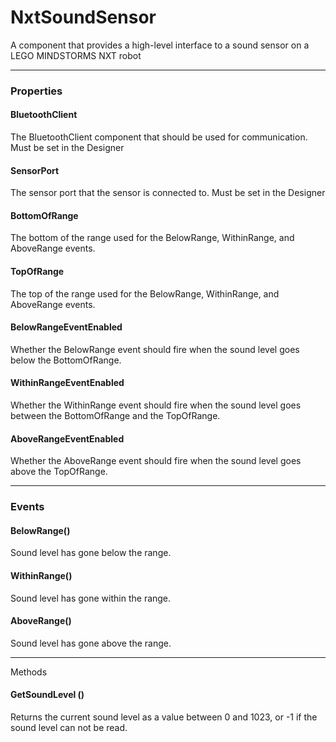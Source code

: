 # NxtSoundSensor

A component that provides a high-level interface to a sound sensor on a LEGO MINDSTORMS NXT robot

---

### Properties

#### BluetoothClient

The BluetoothClient component that should be used for communication. Must be set in the Designer

#### SensorPort

The sensor port that the sensor is connected to. Must be set in the Designer

#### BottomOfRange

The bottom of the range used for the BelowRange, WithinRange, and AboveRange events.

#### TopOfRange

The top of the range used for the BelowRange, WithinRange, and AboveRange events.

#### BelowRangeEventEnabled

Whether the BelowRange event should fire when the sound level goes below the BottomOfRange.

#### WithinRangeEventEnabled

Whether the WithinRange event should fire when the sound level goes between the BottomOfRange and the TopOfRange.

#### AboveRangeEventEnabled

Whether the AboveRange event should fire when the sound level goes above the TopOfRange.

---

### Events

#### BelowRange()

Sound level has gone below the range.

#### WithinRange()

Sound level has gone within the range.

#### AboveRange()

Sound level has gone above the range.

---

Methods

#### GetSoundLevel ()

Returns the current sound level as a value between 0 and 1023, or -1 if the sound level can not be read.
